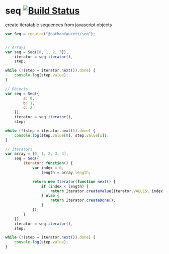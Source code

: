 seq [![Build Status](https://travis-ci.org/nathanfaucett/seq.svg?branch=master)](https://travis-ci.org/nathanfaucett/seq)
=======

create iteratable sequences from javascript objects

```javascript
var Seq = require("@nathanfaucett/seq");


// Arrays
var seq = Seq([0, 1, 2, 3]),
    iterator = seq.iterator(),
    step;

while (!(step = iterator.next()).done) {
    console.log(step.value);
}

// Objects
var seq = Seq({
        a: 0,
        b: 1,
        c: 2
    }),
    iterator = seq.iterator(),
    step;

while (!(step = iterator.next()).done) {
    console.log(step.value[0], step.value[1]);
}

// Iterators
var array = [0, 1, 2, 3, 4],
    seq = Seq({
        iterator: function() {
            var index = 0,
                length = array.length;

            return new Iterator(function next() {
                if (index < length) {
                    return Iterator.createValue(Iterator.VALUES, index, array[index++]);
                } else {
                    return Iterator.createDone();
                }
            });
        }
    }),
    iterator = seq.iterator(),
    step;

while (!(step = iterator.next()).done) {
    console.log(step.value);
}
```
